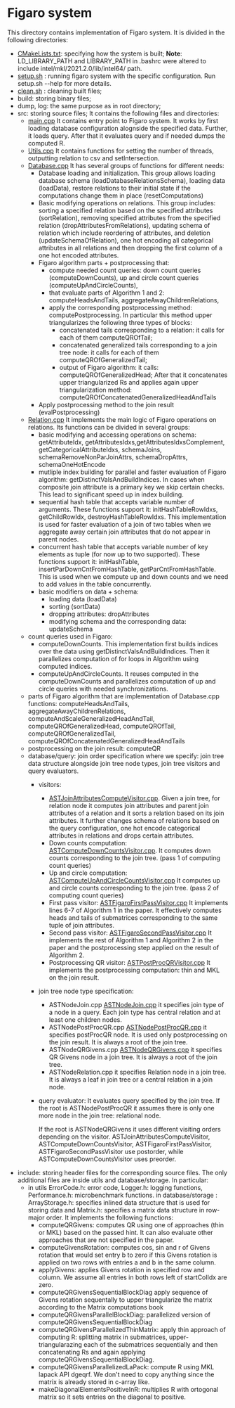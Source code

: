 Figaro system
==================

This directory contains implementation of Figaro system.
It is divided in the following directories:
- [CMakeLists.txt](CMakeLists.txt): specifying how the system is built; **Note**: LD_LIBRARY_PATH and LIBRARY_PATH in .bashrc were altered to include intel/mkl/2021.2.0/lib/intel64/ path.
- [setup.sh](setup.sh) : running figaro system with the specific configuration. Run setup.sh --help for more details.
- [clean.sh](clean.sh) : cleaning built files;
- build: storing binary files;
- dump, log: the same purpose as in root directory;
- src: storing source files; It contains the following files and directories:
    - [main.cpp](src/main.cpp) It contains entry point to Figaro system. It works by first loading database configuration alognside the specified data. Further, it loads query. After that it evaluates query and if needed dumps the computed R.
    - [Utils.cpp](src/utils/Utils.cpp) It contains functions for setting the number of threads, outputting relation to csv and setIntersection.
    - [Database.cpp](src/database/Database.cpp) It has several groups of functions for different needs: 
        - Database loading and initialization. This group allows loading database schema (loadDatabaseRelationsSchema), loading data (loadData), restore relations to their initial state if the computations change them in place (resetComputations)
        - Basic modifying operations on relations. This group includes: sorting a specified relation based on the specified attributes (sortRelation), removing specified attributes from the specified relation (dropAttributesFromRelations), updating schema of relation which include reordering of attributes, and deletion (updateSchemaOfRelation), one hot encoding all categorical attributes in all relations and then dropping the first column of a one hot encoded attributes.
        - Figaro algorithm parts + postprocessing that:
            - compute needed count queries: down count queries (computeDownCounts), up and circle count queries (computeUpAndCircleCounts), 
            - that evaluate parts of Algorithm 1 and 2: computeHeadsAndTails, aggregateAwayChildrenRelations, 
            - apply the corresponding postprocessing method: computePostprocessing. In particular this method upper triangularizes the following three types of blocks: 
                - concatenated tails corresponding to a relation: it calls for each of them computeQROfTail;
                - concatenated generalized tails corresponding to a join tree node: it calls for each of them computeQROfGeneralizedTail;
                - output of Figaro algorithm: it calls: computeQROfGeneralizedHead;
            After that it concatenates upper triangularized Rs and applies again upper triangularization method: computeQROfConcatenatedGeneralizedHeadAndTails
        - Apply postprocessing method to the join result (evalPostprocessing)
    - [Relation.cpp](src/database/Relation.cpp) It implements the main logic of Figaro operations on relations. Its functions can be divided in several groups: 
        - basic modifying and accessing operations on schema: getAttributeIdx, getAttributesIdxs,getAttributesIdxsComplement, getCategoricalAttributeIdxs, schemaJoins, schemaRemoveNonParJoinAttrs, schemaDropAttrs, schemaOneHotEncode
        - mutliple index building for parallel and faster evaluation of Figaro algorithm: getDistinctValsAndBuildIndices. In cases when composite join attribute is a primary key we skip certain checks. This lead to significant speed up in index building.
        - sequential hash table that accepts variable number of arguments. These functions support it:  initHashTableRowIdxs, getChildRowIdx, destroyHashTableRowIdxs. This implementation is used for faster evaluation of a join of two tables when we aggregate away certain join attributes  that do not appear in parent nodes.
        - concurrent hash table that accepts variable number of key elements as tuple (for now up to two supported). These functions support it: 
        initHashTable, insertParDownCntFromHashTable, getParCntFromHashTable. This is used when we compute up and down counts and we need to add values in the table concurrently.
        - basic modifiers on data + schema: 
            - loading data (loadData) 
            - sorting (sortData)
            - dropping attributes: dropAttributes 
            - modifying schema and the corresponding data: updateSchema
    - count queries used in Figaro:
        - computeDownCounts. This implementation first builds indices over the data using getDistinctValsAndBuildIndices. Then it parallelizes computation of for loops in Algorithm using computed indices. 
        - computeUpAndCircleCounts. It reuses computed in the computeDownCounts and parallelizes computation of up and circle queries with needed synchronizations.
    - parts of Figaro algorithm that are implementation of Database.cpp functions: computeHeadsAndTails, aggregateAwayChildrenRelations, computeAndScaleGeneralizedHeadAndTail, computeQROfGeneralizedHead, computeQROfTail, computeQROfGeneralizedTail, computeQROfConcatenatedGeneralizedHeadAndTails
    - postprocessing on the join result: computeQR 
    - database/query: join order specification where we specify: join tree data structure alongside join tree node types, join tree visitors and query evaluators.
        - visitors:
            - [ASTJoinAttributesComputeVisitor.cpp](src/database/query/ASTJoinAttributesComputeVisitor.cpp). Given a join tree, for relation node it computes join attributes and parent join attributes of a relation  and it sorts a relation based on its join attributes. It further changes schema of relations based on the query configuration, one hot encode categorical attributes in relations and drops certain attributes.
            - Down counts computation: [ASTComputeDownCountsVisitor.cpp](src/database/query/ASTComputeDownCountsVisitor.cpp). It computes down counts corresponding to the join tree. (pass 1 of computing count queries)
            - Up and circle computation: [ASTComputeUpAndCircleCountsVisitor.cpp](src/database/query/ASTComputeUpAndCircleCountsVisitor.cpp) It computes up and circle counts corresponding to the join tree. (pass 2 of computing count queries)
            - First pass visitor: [ASTFigaroFirstPassVisitor.cpp](src/database/query/ASTFigaroFirstPassVisitor.cpp) It implements lines 6-7 of Algorithm 1 in the paper. It effectively computes heads and tails of submatrices corresponding to the same tuple of join attributes.
             - Second pass visitor: [ASTFigaroSecondPassVisitor.cpp](src/database/query/ASTFigaroSecondPassVisitor.cpp) It implements the rest of Algorithm 1 and Algorithm 2 in the paper and the postprocessing step applied on the result of Algorithm 2.
             - Postprocessing QR visitor: [ASTPostProcQRVisitor.cpp](src/database/query/ASTPostProcQRVisitor.cpp) It implements the postprocessing computation: thin and MKL on the join result.

        - join tree node type specification:
            - ASTNodeJoin.cpp [ASTNodeJoin.cpp](src/database/query/ASTNodeJoin.cpp)  it specifies join type of a node in a query. Each join type has central relation and at least one children nodes.
            - ASTNodePostProcQR.cpp [ASTNodePostProcQR.cpp](src/database/query/ASTNodePostProcQR.cpp) it specifies postProcQR node. It is used only postprocessing on the join result. It is always a root of the join tree.
            - ASTNodeQRGivens.cpp [ASTNodeQRGivens.cpp](src/database/query/ASTNodeQRGivens.cpp) it specifies QR Givens node in a join tree. It is always a root of the join tree.
            - ASTNodeRelation.cpp it specifies Relation node in a join tree. It is always a leaf in join tree or a central relation in a join node.
        - query evaluator:
            It evaluates query specified by the join tree. If the root is ASTNodePostProcQR it assumes there is only one more node in the join tree: relational node.

            If the root is ASTNodeQRGivens it uses different visiting orders depending on the visitor.  ASTJoinAttributesComputeVisitor, ASTComputeDownCountsVisitor, ASTFigaroFirstPassVisitor, ASTFigaroSecondPassVisitor use postorder, while ASTComputeDownCountsVisitor uses preorder.
- include: storing header files for the corresponding source files. The only additional files are inside utils and database/storage. In particular:
    - in utils ErrorCode.h: error code, Logger.h: logging functions, Performance.h: microbenchmark functions.
    in database/storage : ArrayStorage.h: specifies inlined data structure that is used for storing data and Matrix.h: specifies a matrix data structure in row-major order. It implements the following functions:
        - computeQRGivens: computes QR using one of approaches (thin or MKL) based on the passed hint. It can also evaluate other approaches that are not specified in the paper. 
        - computeGivensRotation: computes cos, sin and r of Givens rotation that would set entry b to zero if this Givens rotation is applied on two rows with entries a and b in the same column. 
        - applyGivens: applies Givens rotation in specified row and column. We assume all entries in both rows left of startColIdx are zero.
        - computeQRGivensSequentialBlockDiag apply sequence of Givens rotation sequentally to upper triangularize the matrix according to the Matrix computations book 
        - computeQRGivensParallelBlockDiag: parallelized version of computeQRGivensSequentialBlockDiag
        - computeQRGivensParallelizedThinMatrix: apply thin approach of computing R: splitting matrix in submatrices, upper-triangularazing each of the submatrices sequentially and then concatenating Rs and again applying computeQRGivensSequentialBlockDiag.
        - computeQRGivensParallelizedLaPack: compute R using MKL lapack API dgeqrf. We don't need to copy anything since the matrix is already stored in c-array like.
        - makeDiagonalElementsPositiveInR: multiplies R with ortogonal matrix so it sets entries on the diagonal to positive.
